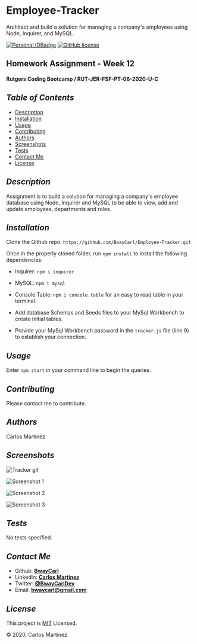 # Employee-Tracker
Architect and build a solution for managing a company's employees using Node, Inquirer, and MySQL.

[![Personal IDBadge](https://img.shields.io/badge/Dev-BwayCarl-red)](https://bwaycarl.github.io/Portfolio/)
[![GitHub license](https://img.shields.io/github/license/BwayCarl/Node-README-Generator?logo=MIT)](https://github.com/BwayCarl/Note-Taker/blob/master/LICENSE)

## Homework Assignment - Week 12
#### Rutgers Coding Bootcamp / RUT-JER-FSF-PT-06-2020-U-C

## *Table of Contents*
- [Description](#description)
 - [Installation](#installation)
 - [Usage](#usage)
 - [Contributing](#contributing)
 - [Authors](#authors)
 - [Screenshots](#screenshots)
 - [Tests](#tests)
 - [Contact Me](#contact-me)
 - [License](#license)

## *Description* 
Assignment is to build a solution for managing a company's employee database using Node, Inquirer and MySQL to be able to view, add and update employees, departments and roles.

## *Installation* 
Clone the Github repo.
```https://github.com/BwayCarl/Employee-Tracker.git```

Once in the properly cloned folder, run ```npm install``` to install the following dependencies:
 * Inquirer:  ```npm i inquirer```
 * MySQL:  ```npm i mysql``` 
 * Console Table:  ```npm i console.table``` for an easy to read table in your terminal.

 * Add database Schemas and Seeds files to your MySql Workbench to create initial tables.
 * Provide your MySql Workbench password in the ```tracker.js``` file (line 9) to establish your connection.

## *Usage*
 Enter ```npm start``` in your command line to begin the queries. 

## *Contributing* 
 Please contact me to contribute.

## *Authors* 
 Carlos Martinez

## *Screenshots* 
![Tracker gif](assets/images/Employee-Tracker.gif)

![Screenshot 1](assets/images/Emp-DB-1.png)

![Screenshot 2](assets/images/Emp-DB-2.png)

![Screenshot 3](assets/images/Emp-DB-3.png)

## *Tests*
 No tests specified.

## *Contact Me*
 - Github: **[BwayCarl](https://github.com/BwayCarl)**
 - LinkedIn: **[Carlos Martinez](https://www.linkedin.com/in/carlos-martinez-8702b146/)** 
 - Twitter: **[@BwayCarlDev](https://twitter.com/BwayDev)**
 - Email: **[bwaycarl@gmail.com](mailto:bwaycarl@gmail.com)**

## *License* 
This project is [MIT](https://github.com/BwayCarl/Employee-Tracker/blob/master/LICENSE) Licensed.
 
 &copy; 2020, Carlos Martinez

